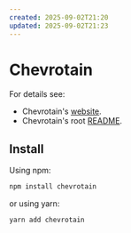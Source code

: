 ```yaml
---
created: 2025-09-02T21:20
updated: 2025-09-02T21:23
---
```

# Chevrotain

For details see:

- Chevrotain's [website](https://chevrotain.io/docs/).
- Chevrotain's root [README](https://github.com/chevrotain/chevrotain).

## Install

Using npm:

```sh
npm install chevrotain
```

or using yarn:

```sh
yarn add chevrotain
```
